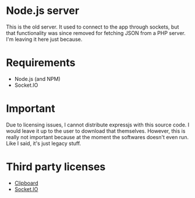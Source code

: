 # Node.js server
This is the old server. It used to connect to the app through sockets, but that functionality was since removed for fetching JSON from a PHP server. I'm leaving it here just because.

# Requirements
* Node.js (and NPM)
* Socket.IO

# Important
Due to licensing issues, I cannot distribute expressjs with this source code. I would leave it up to the user to download that themselves. However, this is really not important because at the moment the softwares doesn't even run. Like I said, it's just legacy stuff.

# Third party licenses
* [Clipboard](https://zenorocha.mit-license.org/)
* [Socket.IO](https://github.com/socketio/socket.io/blob/master/LICENSE)
